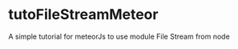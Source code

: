 tutoFileStreamMeteor
================

A simple tutorial for meteorJs to use module File Stream from node
